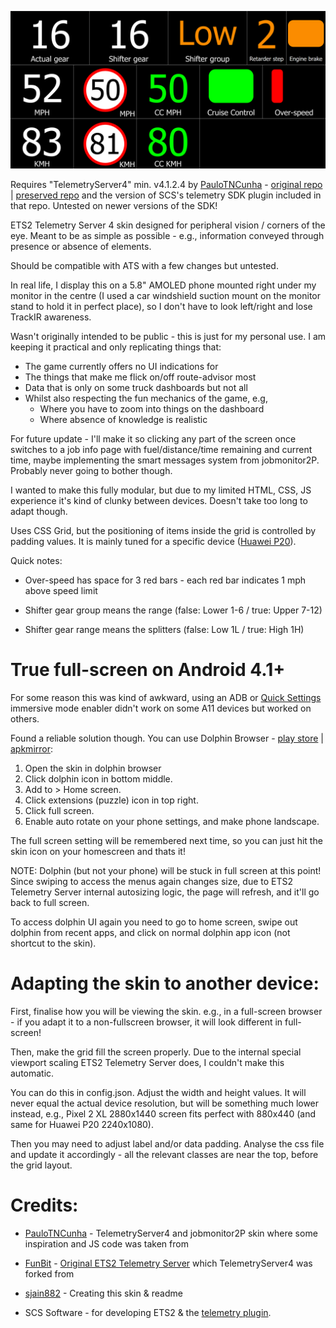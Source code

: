 ![SCREENSHOT](https://github.com/sjain882/ETS2-Basic-Info-Grid/blob/main/Preview.png?raw=true)

Requires "TelemetryServer4" min. v4.1.2.4 by [PauloTNCunha](https://github.com/PauloTNCunha) - [original repo](https://github.com/PauloTNCunha/TelemetryServer4) | [preserved repo](https://github.com/sjain882/TelemetryServer4) and the version of SCS's telemetry SDK plugin included in that repo. Untested on newer versions of the SDK!

ETS2 Telemetry Server 4 skin designed for peripheral vision / corners of the eye. Meant to be as simple as possible - e.g., information conveyed through presence or absence of elements.

Should be compatible with ATS with a few changes but untested.

In real life, I display this on a 5.8" AMOLED phone mounted right under my monitor in the centre (I used a car windshield suction mount on the monitor stand to hold it in perfect place), so I don't have to look left/right and lose TrackIR awareness.

Wasn't originally intended to be public - this is just for my personal use. I am keeping it practical and only replicating things that:
- The game currently offers no UI indications for
- The things that make me flick on/off route-advisor most
- Data that is only on some truck dashboards but not all
- Whilst also respecting the fun mechanics of the game, e.g, 
    - Where you have to zoom into things on the dashboard
    - Where absence of knowledge is realistic

For future update - I'll make it so clicking any part of the screen once switches to a job info page with fuel/distance/time remaining and current time, maybe implementing the smart messages system from jobmonitor2P. Probably never going to bother though.

I wanted to make this fully modular, but due to my limited HTML, CSS, JS experience it's kind of clunky between devices. Doesn't take too long to adapt though. 

Uses CSS Grid, but the positioning of items inside the grid is controlled by padding values. It is mainly tuned for a specific device ([Huawei P20](https://www.gsmarena.com/huawei_p20-9107.php)).

Quick notes:

- Over-speed has space for 3 red bars - each red bar indicates 1 mph above speed limit

- Shifter gear group means the range (false: Lower 1-6 / true: Upper 7-12)

- Shifter gear range means the splitters (false: Low 1L / true: High 1H)

# True full-screen on Android 4.1+

For some reason this was kind of awkward, using an ADB or [Quick Settings](https://play.google.com/store/apps/details?id=it.simonesestito.ntiles&hl=en_GB&gl=US) immersive mode enabler didn't work on some A11 devices but worked on others.

Found a reliable solution though. You can use Dolphin Browser - [play store](https://play.google.com/store/apps/details?id=mobi.mgeek.TunnyBrowser&hl=en_GB&gl=US) | [apkmirror](https://www.apkmirror.com/apk/dolphin-browser/):

1. Open the skin in dolphin browser
2. Click dolphin icon in bottom middle.
3. Add to > Home screen.
4. Click extensions (puzzle) icon in top right.
5. Click full screen.
6. Enable auto rotate on your phone settings, and make phone landscape.

The full screen setting will be remembered next time, so you can just hit the skin icon on your homescreen and thats it!

NOTE: Dolphin (but not your phone) will be stuck in full screen at this point! Since swiping to access the menus again changes size, due to ETS2 Telemetry Server internal autosizing logic, the page will refresh, and it'll go back to full screen.

To access dolphin UI again you need to go to home screen, swipe out dolphin from recent apps, and click on normal dolphin app icon (not shortcut to the skin).

# Adapting the skin to another device:

First, finalise how you will be viewing the skin. e.g., in a full-screen browser - if you adapt it to a non-fullscreen browser, it will look different in full-screen!

Then, make the grid fill the screen properly. Due to the internal special viewport scaling ETS2 Telemetry Server does, I couldn't make this automatic.

You can do this in config.json. Adjust the width and height values. It will never equal the actual device resolution, but will be something much lower instead, e.g., Pixel 2 XL 2880x1440 screen fits perfect with 880x440 (and same for Huawei P20 2240x1080).

Then you may need to adjust label and/or data padding. Analyse the css file and update it accordingly - all the relevant classes are near the top, before the grid layout.

# Credits:

- [PauloTNCunha](https://github.com/PauloTNCunha) - TelemetryServer4 and jobmonitor2P skin where some inspiration and JS code was taken from

- [FunBit](https://github.com/Funbit) - [Original ETS2 Telemetry Server](https://github.com/Funbit/ets2-telemetry-server) which TelemetryServer4 was forked from

- [sjain882](https://github.com/sjain882) - Creating this skin & readme

- SCS Software - for developing ETS2 & the [telemetry plugin](https://modding.scssoft.com/wiki/Documentation/Engine/SDK/Telemetry).